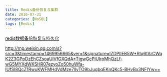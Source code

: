 ```yaml
---
title: Redis备份恢复与集群
date: 2016-07-31
categories: [NoSQL]
tags: [Redis]
---
```


[redis数据备份恢复与持久化](http://mp.weixin.qq.com/s?src=3&timestamp=1469958778&ver=1&signature=MsC0zjcy4FjKLq**cG0fgDoAkwVS3wbBpYsPFQvamLn-rZOO59eDB5kAXIlzuxhVurA9UQZxfMzPcbecOdYkvzKLPN*CZ-1xx8TRIYuOgEnudW9AYFVsJG7YT7IoO48t9LLrbX9*6PNt61uVSCB84e-e9yeGoPbWbl0jwR0BUV4=)

http://mp.weixin.qq.com/s?src=3&timestamp=1469956665&ver=1&signature=lZDPlIEB5W*RIq6fArCWqK2Z3GPpDzEhCZsoaUiVfGXQdA*TjgwGcPiUIroMhQzLf-wG5MYXdWKSHR07ezyoZo50huWfa-IUfSI8QcZ1RwuKWFMHdVdMze7lIvTO9bJugbqEKnQKc5-BHvBx3NFlYw==


